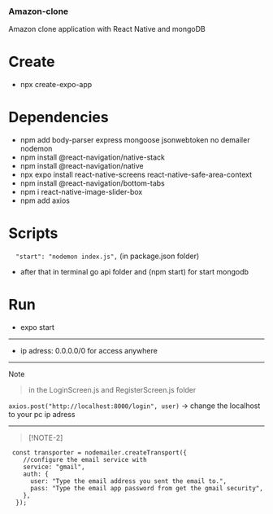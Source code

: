 ### Amazon-clone
Amazon clone application with React Native and mongoDB

# Create

  - npx create-expo-app <appName>

# Dependencies

  - npm add body-parser express mongoose jsonwebtoken no
  demailer nodemon
  - npm install @react-navigation/native-stack
  - npm install @react-navigation/native
  - npx expo install react-native-screens react-native-safe-area-context
  - npm install @react-navigation/bottom-tabs
  - npm i react-native-image-slider-box
  - npm add axios

# Scripts
  ```  "start": "nodemon index.js",``` (in package.json folder)
  -  after that in terminal go api folder and (npm start) for start mongodb

# Run
- expo start
------------------------------------------------------------

- ip adress: 0.0.0.0/0 for access anywhere

--------------------------------------------------------------

> [!NOTE]

> in the LoginScreen.js and RegisterScreen.js folder
 
```axios.post("http://localhost:8000/login", user)``` -> change the localhost to your pc ip adress

--------------------------------------------------------------


> [!NOTE-2]

```
 const transporter = nodemailer.createTransport({
    //configure the email service with
    service: "gmail",
    auth: {
      user: "Type the email address you sent the email to.",
      pass: "Type the email app password from get the gmail security",
    },
  });
```
